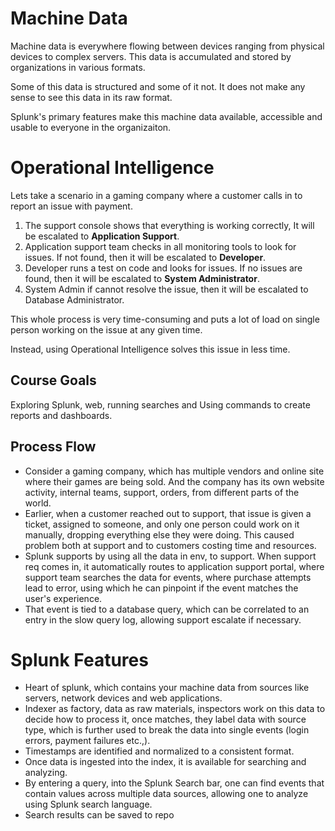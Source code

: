 # Machine Data

Machine data is everywhere flowing between devices ranging from physical devices to complex servers. This data is accumulated and stored by organizations in various formats.

Some of this data is structured and some of it not. It does not make any sense to see this data in its  raw format.

<aside>Splunk's primary features make this machine data available, accessible and usable to everyone in the organizaiton.</aside>

# Operational Intelligence

Lets take a scenario in a gaming company where a customer calls in to report an issue with payment.

1. The support console shows that everything is working correctly, It will be escalated to **Application Support**.
2. Application support team checks in all monitoring tools to look for issues. If not found, then it will be escalated to **Developer**.
3. Developer runs a test on code and looks for issues. If no issues are found, then it will be escalated to **System Administrator**.
4. System Admin if cannot resolve the issue, then it will be escalated to Database Administrator.

This whole process is very time-consuming and puts a lot of load on single person working on the issue at any given time.

Instead, using Operational Intelligence solves this issue in less time.

## Course Goals

Exploring Splunk, web, running searches and Using commands to create reports and dashboards.
## Process Flow

- Consider a gaming company, which has multiple vendors and online site where their games are being sold. And the company has its own website activity, internal teams, support, orders, from different parts of the world.
- Earlier, when a customer reached out to support, that issue is given a ticket, assigned to someone, and only one person could work on it manually, dropping everything else they were doing. This caused problem both at support and to customers costing time and resources.
- Splunk supports by using all the data in env, to support. When support req comes in, it automatically  routes to application support portal, where support team searches the data for events, where purchase attempts lead to error, using which he can pinpoint if the event matches the user's experience.
- That event is tied to a database query, which can be correlated to an entry in the slow query log, allowing support escalate if necessary.

# Splunk Features

- Heart of splunk, which contains your machine data from sources like servers, network devices and web applications.
- Indexer as factory, data as raw materials, inspectors work on this data to decide how to process it, once matches, they label data with source type, which is further used to break the data into single events (login errors, payment failures etc.,).
- Timestamps are identified and normalized to a consistent format.
- Once data is ingested into the index, it is available for searching and analyzing.
- By entering a query, into the Splunk Search bar, one can find events that contain values across multiple data sources, allowing one to analyze using Splunk search language.
- Search results can be saved to repo